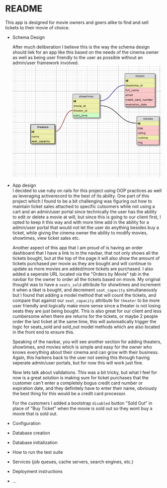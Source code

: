 # README

This app is designed for movie owners and goers alike to find and sell tickets to their movie of choice.

* Schema Design 
  
  After much deliberation I believe this is the way the schema design should liek for an app like this based on the needs of the cinema owner as well as being user friendly to the user as possible without an admin/user framework involved. ![Schema](https://github.com/ABStein/theater_challenge_final/blob/master/schema%20design.png)
  
* App design  
  I decided to use ruby on rails for this project using OOP practices as well as leveraging activerecord to the best of its ability. One part of this project which I found to be a bit challenging was figuring out how to maintain ticket sales attached to specific cutsomers while not using a cart and an admin/user portal since technically the user has the ability to edit or delete a movie at will, but since this is going to our client first, I opted to keep it this way and with more time add in the ability for a admin/user portal that would not let the user do anything besides buy a ticket, while giving the cinema owner the ability to modify movies, showtimes, view ticket sales etc.
  
  Another aspect of this app that I am proud of is having an order dashboard that I have a link to in the navbar, that not only shows all the tickets bought, but at the top of the page it will also show the amount of tickets purchased per movie as they are bought and will continue to update as more movies are added/more tickets are purchased. I also added a seperate URL located via the "Orders by Movie" tab in the navbar for the owner to order all the tickets based on movie. My original thought was to have a `seats_sold` attribute for showtimes and increment it when a tiket is bought, and decrement `seat_capacity` simultaneously but I found that adding a model method that will count the tickets, and compare that against our `seat_capacity` attribute for `theater` to be more user friendly and logically make more sense since a theater is not losing seats they are just being bought. This is also great for our client and less cumbersome when there are returns for the tickets, or maybe 2 people order the last ticket at the same time, this will automatically trigger the logic for seats_sold and sold_out model methods which are also located in the front end to ensure this.    
  
  Speaking of the navbar, you will see another section for adding theaters, showtimes, and movies which is simple and easy for the owner who knows everything about their cinema and can grow with their business. Again, this harkens back to the user not seeing this through having seperate admin/user portals, but for now this will work just fine.
  
  Now lets talk about validations. This was a bit tricky, but what I feel for now is a great solution is making sure for ticket purchases that the customer can't enter a completely bogus credit card number or expiration date, and they definitely have to enter their name, obviously the best thing for this would be a credit card processor. 
  
  For the customers I added a bootstrap `disabled` button "Sold Out" in place of "Buy Ticket" when the movie is sold out so they wont buy a movie that is sold out. 
  

* Configuration

* Database creation

* Database initialization

* How to run the test suite

* Services (job queues, cache servers, search engines, etc.)

* Deployment instructions

* ...
